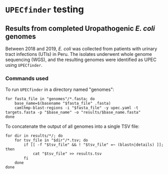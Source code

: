 # `UPECfinder` testing

## Results from completed Uropathogenic _E. coli_ genomes

Between 2018 and 2019, _E. coli_ was collected from patients with urinary tract infections (UTIs) in Peru. The isolates underwent whole genome sequencing (WGS), and the resulting genomes were identified as UPEC using `UPECfinder`.

### Commands used

To run `UPECfinder` in a directory named "genomes":

```{bash}
for fasta_file in "genomes"/*.fasta; do
    base_name=$(basename "$fasta_file" .fasta)
    camlhmp-blast-regions -i "$fasta_file" -y upec.yaml -t targets.fasta -p "$base_name" -o "results/$base_name.fasta"
done
```

To concatenate the output of all genomes into a single TSV file:

```{bash}
for dir in results/*/; do
    for tsv_file in "$dir"/*.tsv; do
        if [[ -f "$tsv_file" && ! "$tsv_file" =~ (blastn|details) ]]; then
            cat "$tsv_file" >> results.tsv
        fi
    done
done
```


